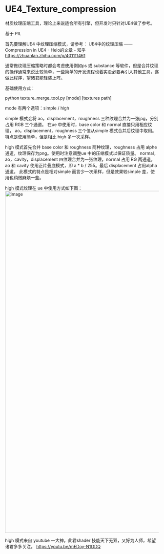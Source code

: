# UE4_Texture_compression

材质纹理压缩工具，理论上来说适合所有引擎，但开发时只针对UE4做了参考。

基于 PIL

首先要理解UE4 中纹理压缩模式，请参考：
UE4中的纹理压缩 —— Compression in UE4 - Helo的文章 - 知乎 https://zhuanlan.zhihu.com/p/401111461

通常做纹理压缩策略时都会考虑使用例如ps 或 substance 等软件，但是合并纹理的操作通常来说比较简单，一些简单的开发流程也着实没必要再引入其他工具，遂做此程序，望诸君能轻装上阵。

基础使用方式：

python texture_merge_tool.py [mode] [textures path]

mode 有两个选项：simple / high

simple 模式会将 ao，displacement，roughness 三种纹理合并为一张jpg，分别占用 RGB 三个通道。
在ue 中使用时，base color 和 normal 直接只用相应纹理， ao，displacement，roughness 三个值从simple 模式合并后纹理中取用。
特点是使用简单，但是相比 high 多一次采样。


high 模式首先合并 base color 和 roughness 两种纹理，roughness 占用 alphe 通道，纹理保存为png。使用时注意调整ue 中的压缩模式以保证质量。
normal，ao，cavity，displacement 四纹理合并为一张纹理，normal 占用 RG 两通道。ao 和 cavity 使用正片叠底模式，即 a * b / 255。最后 displacement 占用alpha 通道。
此模式的特点是相对simple 而言少一次采样，但是效果较simple 差，使用也稍微麻烦一些。

high 模式纹理在 ue 中使用方式如下图：
<img width="1120" alt="image" src="https://user-images.githubusercontent.com/38783813/151701597-0e74cdde-bcb4-4aac-9d35-af495b98b231.png">

high 模式来自 youtube 一大神，此君shader 技能天下无双，又好为人师，希望诸君多多关注。
https://youtu.be/mEDoy-N1ODQ

